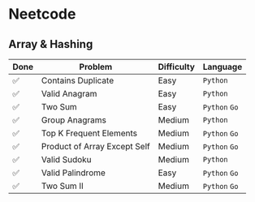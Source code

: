 # Neetcode

## Array & Hashing

| Done | Problem | Difficulty | Language |
|---|---|---| --- |
| :white_check_mark: | Contains Duplicate | Easy | `Python` |
| :white_check_mark: | Valid Anagram | Easy | `Python` |
| :white_check_mark: | Two Sum | Easy | `Python` `Go` |
| :white_check_mark: | Group Anagrams | Medium | `Python` |
| :white_check_mark: | Top K Frequent Elements | Medium | `Python` `Go` |
| :white_check_mark: | Product of Array Except Self | Medium | `Python` `Go` |
| :white_check_mark: | Valid Sudoku | Medium | `Python` |
| :white_check_mark: | Valid Palindrome | Easy | `Python` `Go` |
| :white_check_mark: | Two Sum II | Medium | `Python` `Go` |
